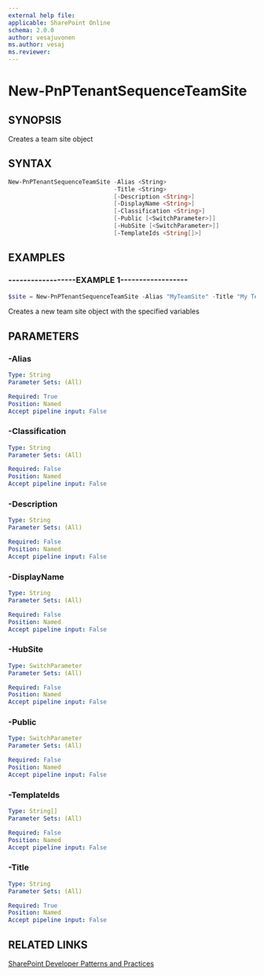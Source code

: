 ```yaml
---
external help file:
applicable: SharePoint Online
schema: 2.0.0
author: vesajuvonen
ms.author: vesaj
ms.reviewer:
---
```

# New-PnPTenantSequenceTeamSite

## SYNOPSIS
Creates a team site object

## SYNTAX 

```powershell
New-PnPTenantSequenceTeamSite -Alias <String>
                              -Title <String>
                              [-Description <String>]
                              [-DisplayName <String>]
                              [-Classification <String>]
                              [-Public [<SwitchParameter>]]
                              [-HubSite [<SwitchParameter>]]
                              [-TemplateIds <String[]>]
```

## EXAMPLES

### ------------------EXAMPLE 1------------------
```powershell
$site = New-PnPTenantSequenceTeamSite -Alias "MyTeamSite" -Title "My Team Site"
```

Creates a new team site object with the specified variables

## PARAMETERS

### -Alias


```yaml
Type: String
Parameter Sets: (All)

Required: True
Position: Named
Accept pipeline input: False
```

### -Classification


```yaml
Type: String
Parameter Sets: (All)

Required: False
Position: Named
Accept pipeline input: False
```

### -Description


```yaml
Type: String
Parameter Sets: (All)

Required: False
Position: Named
Accept pipeline input: False
```

### -DisplayName


```yaml
Type: String
Parameter Sets: (All)

Required: False
Position: Named
Accept pipeline input: False
```

### -HubSite


```yaml
Type: SwitchParameter
Parameter Sets: (All)

Required: False
Position: Named
Accept pipeline input: False
```

### -Public


```yaml
Type: SwitchParameter
Parameter Sets: (All)

Required: False
Position: Named
Accept pipeline input: False
```

### -TemplateIds


```yaml
Type: String[]
Parameter Sets: (All)

Required: False
Position: Named
Accept pipeline input: False
```

### -Title


```yaml
Type: String
Parameter Sets: (All)

Required: True
Position: Named
Accept pipeline input: False
```

## RELATED LINKS

[SharePoint Developer Patterns and Practices](http://aka.ms/sppnp)
